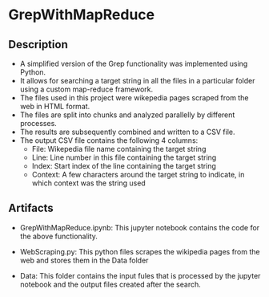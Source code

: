 # GrepWithMapReduce

## Description

* A simplified version of the Grep functionality was implemented using Python.
* It allows for searching a target string in all the files in a particular folder using a custom map-reduce framework.
* The files used in this project were wikepedia pages scraped from the web in HTML format.
* The files are split into chunks and analyzed parallelly by different processes.
* The results are subsequently combined and written to a CSV file.
* The output CSV file contains the following 4 columns:
  * File: Wikepedia file name containing the target string
  * Line: Line number in this file containing the target string
  * Index: Start index of the line containing the target string
  * Context: A few characters around the target string to indicate, in which context was the string used

## Artifacts

* GrepWithMapReduce.ipynb:
This jupyter notebook contains the code for the above functionality.

* WebScraping.py:
This python files scrapes the wikipedia pages from the web and stores them in the Data folder

* Data:
This folder contains the input fules that is processed by the jupyter notebook and the output files created after the search.

